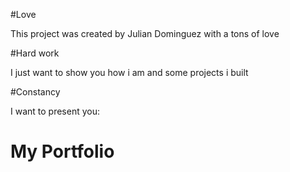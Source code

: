#Love

This project was created by Julian Dominguez with a tons of love

#Hard work

I just want to show you how i am and some projects i built

#Constancy

I want to present you: <h1> My Portfolio <h1/>
